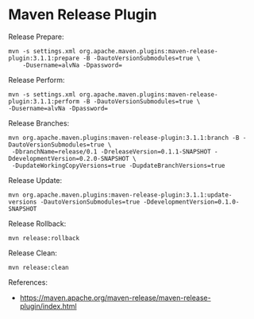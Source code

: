 # Maven Release Plugin

Release Prepare:
```
mvn -s settings.xml org.apache.maven.plugins:maven-release-plugin:3.1.1:prepare -B -DautoVersionSubmodules=true \
    -Dusername=alvNa -Dpassword=
```

Release Perform:
```
mvn -s settings.xml org.apache.maven.plugins:maven-release-plugin:3.1.1:perform -B -DautoVersionSubmodules=true \
-Dusername=alvNa -Dpassword=
```

Release Branches:
```
mvn org.apache.maven.plugins:maven-release-plugin:3.1.1:branch -B -DautoVersionSubmodules=true \
 -DbranchName=release/0.1 -DreleaseVersion=0.1.1-SNAPSHOT -DdevelopmentVersion=0.2.0-SNAPSHOT \
 -DupdateWorkingCopyVersions=true -DupdateBranchVersions=true
```

Release Update:
```
mvn org.apache.maven.plugins:maven-release-plugin:3.1.1:update-versions -DautoVersionSubmodules=true -DdevelopmentVersion=0.1.0-SNAPSHOT
```

Release Rollback:
```
mvn release:rollback
```

Release Clean:
```
mvn release:clean
```


References:
- https://maven.apache.org/maven-release/maven-release-plugin/index.html